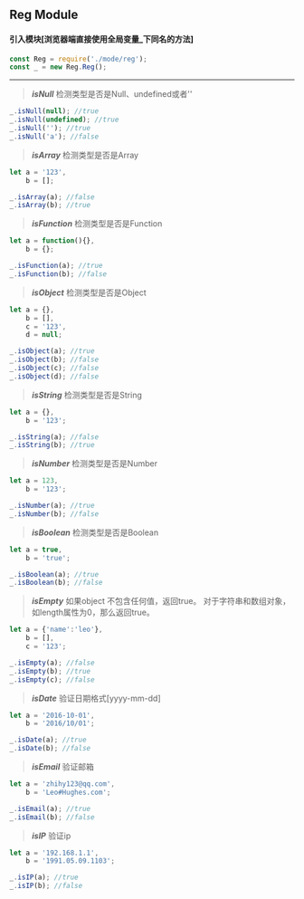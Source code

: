 ## Reg Module

#### 引入模块[浏览器端直接使用全局变量_下同名的方法]

```js
const Reg = require('./mode/reg');
const _ = new Reg.Reg();
```

***

>***isNull***
>检测类型是否是Null、undefined或者''

```js
_.isNull(null); //true
_.isNull(undefined); //true
_.isNull(''); //true
_.isNull('a'); //false
```

>***isArray***
>检测类型是否是Array

```js
let a = '123',
    b = [];

_.isArray(a); //false
_.isArray(b); //true
```

>***isFunction***
>检测类型是否是Function

```js
let a = function(){},
    b = {};

_.isFunction(a); //true
_.isFunction(b); //false
```

>***isObject***
>检测类型是否是Object

```js
let a = {},
    b = [],
    c = '123',
    d = null;

_.isObject(a); //true
_.isObject(b); //false
_.isObject(c); //false
_.isObject(d); //false
```

>***isString***
>检测类型是否是String

```js
let a = {},
    b = '123';

_.isString(a); //false
_.isString(b); //true
```

>***isNumber***
>检测类型是否是Number

```js
let a = 123,
    b = '123';

_.isNumber(a); //true
_.isNumber(b); //false
```

>***isBoolean***
>检测类型是否是Boolean

```js
let a = true,
    b = 'true';

_.isBoolean(a); //true
_.isBoolean(b); //false
```

>***isEmpty***
>如果object 不包含任何值，返回true。 对于字符串和数组对象，如length属性为0，那么返回true。

```js
let a = {'name':'leo'},
    b = [],
    c = '123';

_.isEmpty(a); //false
_.isEmpty(b); //true
_.isEmpty(c); //false
```

>***isDate***
>验证日期格式[yyyy-mm-dd]

```js
let a = '2016-10-01',
    b = '2016/10/01';

_.isDate(a); //true
_.isDate(b); //false
```

>***isEmail***
>验证邮箱

```js
let a = 'zhihy123@qq.com',
    b = 'Leo#Hughes.com';

_.isEmail(a); //true
_.isEmail(b); //false
```

>***isIP***
>验证ip

```js
let a = '192.168.1.1',
    b = '1991.05.09.1103';

_.isIP(a); //true
_.isIP(b); //false
```